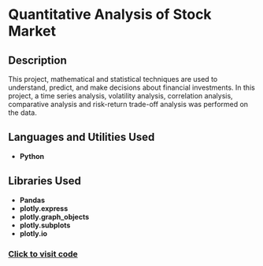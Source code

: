 <h1>Quantitative Analysis of Stock Market</h1>




<h2>Description</h2>
This project, mathematical and statistical techniques are used to understand, predict, and make decisions about financial investments. In this project, a time series analysis, volatility analysis, correlation analysis, comparative analysis and risk-return trade-off analysis was performed on the data.
<br />


<h2>Languages and Utilities Used</h2>

- <b>Python</b> 
  

<h2>Libraries Used </h2>

- <b>Pandas</b>
- <b>plotly.express</b>
- <b>plotly.graph_objects</b>
- <b>plotly.subplots</b>
- <b>plotly.io</b>

 ### [Click to visit code](https://github.com/KFrimps/Delhi-Metro-Network-Analysis/blob/main/Delhi%20Metro%20Network%20Analysis.ipynb)
